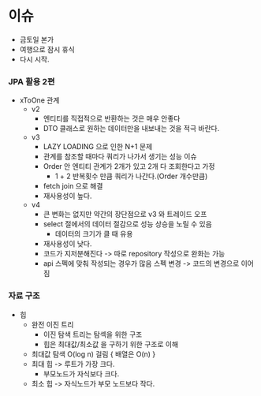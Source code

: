 # 이슈
 - 금토일 본가
 - 여행으로 잠시 휴식
 - 다시 시작.

### JPA 활용 2편
 - xToOne 관계
    - v2 
        - 엔티티를 직접적으로 반환하는 것은 매우 안좋다
        - DTO 클래스로 원하는 데이터만을 내보내는 것을 적극 바란다.
    - v3
        - LAZY LOADING 으로 인한 N+1 문제 
        - 관계를 참조할 때마다 쿼리가 나가서 생기는 성능 이슈
        - Order 안 엔티티 관계가 2개가 있고 2개 다 조회한다고 가정
            - 1 + 2 반복횟수 만큼 쿼리가 나간다.(Order 개수만큼)
        - fetch join 으로 해결
        - 재사용성이 높다.
    - v4 
        - 큰 변화는 없지만 약간의 장단점으로 v3 와 트레이드 오프
        - select 절에서의 데이터 절감으로 성능 상승을 노릴 수 있음
            - 데이터의 크기가 클 때 유용
        - 재사용성이 낮다.
        - 코드가 지저분해진다 -> 따로 repository 작성으로 완화는 가능
        - api 스펙에 맞춰 작성되는 경우가 많음 스펙 변경 -> 코드의 변경으로 이어짐

### 자료 구조
 - 힙
    - 완전 이진 트리
        - 이진 탐색 트리는 탐섹을 위한 구조
        - 힙은 최대값/최소값 을 구하기 위한 구조로 이해
    - 최대값 탐색 O(log n) 걸림 { 배열은 O(n) }
    - 최대 힙 -> 루트가 가장 크다.
        - 부모노드가 자식보다 크다.
    - 최소 힙 -> 자식노드가 부모 노드보다 작다.